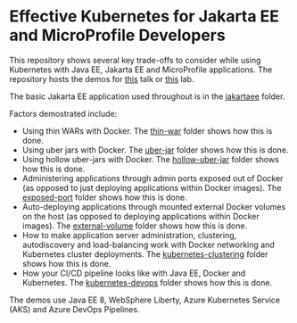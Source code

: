# Effective Kubernetes for Jakarta EE and MicroProfile Developers
This repository shows several key trade-offs to consider while using Kubernetes with Java EE, Jakarta EE and MicroProfile applications. The repository hosts the demos for [this](abstract.md) talk or [this](lab-abstract.md) lab.

The basic Jakarta EE application used throughout is in the [jakartaee](/jakartaee) folder. 

Factors demostrated include:

* Using thin WARs with Docker. The [thin-war](/thin-war) folder shows how this is done.
* Using uber jars with Docker. The [uber-jar](/uber-jar) folder shows how this is done.
* Using hollow uber-jars with Docker. The [hollow-uber-jar](/hollow-uber-jar) folder shows how this is done.
* Administering applications through admin ports exposed out of Docker (as opposed to just deploying applications within Docker images). The [exposed-port](/exposed-port) folder shows how this is done.
* Auto-deploying applications through mounted external Docker volumes on the host (as opposed to deploying applications within Docker images). The [external-volume](/external-volume) folder shows how this is done.
* How to make application server administration, clustering, autodiscovery and load-balancing work with Docker networking and Kubernetes cluster deployments. The [kubernetes-clustering](/kubernetes-clustering) folder shows how this is done.
* How your CI/CD pipeline looks like with Java EE, Docker and Kubernetes. The [kubernetes-devops](/kubernetes-devops) folder shows how this is done.

The demos use Java EE 8, WebSphere Liberty, Azure Kubernetes Service (AKS) and Azure DevOps Pipelines.
